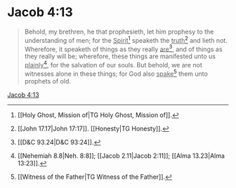 # Jacob 4:13

> Behold, my brethren, he that prophesieth, let him prophesy to the understanding of men; for the <u>Spirit</u>[^a] speaketh the <u>truth</u>[^b] and lieth not. Wherefore, it speaketh of things as they really <u>are</u>[^c], and of things as they really will be; wherefore, these things are manifested unto us <u>plainly</u>[^d], for the salvation of our souls. But behold, we are not witnesses alone in these things; for God also <u>spake</u>[^e] them unto prophets of old.

[Jacob 4:13](https://www.churchofjesuschrist.org/study/scriptures/bofm/jacob/4?lang=eng&id=p13#p13)


[^a]: [[Holy Ghost, Mission of|TG Holy Ghost, Mission of]].  
[^b]: [[John 17.17|John 17:17]]. [[Honesty|TG Honesty]].  
[^c]: [[D&C 93.24|D&C 93:24]].  
[^d]: [[Nehemiah 8.8|Neh. 8:8]]; [[Jacob 2.11|Jacob 2:11]]; [[Alma 13.23|Alma 13:23]].  
[^e]: [[Witness of the Father|TG Witness of the Father]].  

